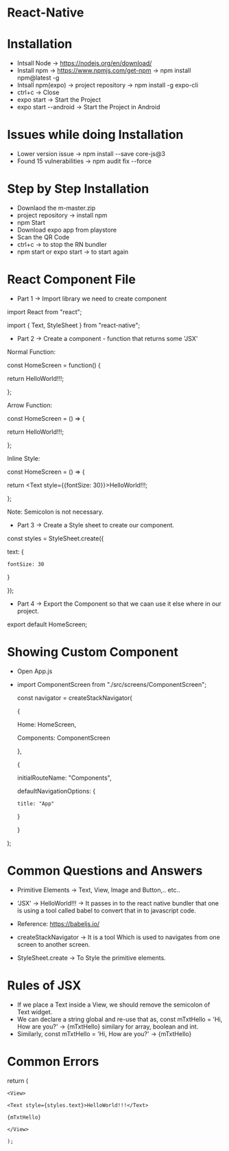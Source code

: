 # React-Native

# Installation

- Intsall Node 		      -> https://nodejs.org/en/download/
- Install npm  		      -> https://www.npmjs.com/get-npm 	-> npm install npm@latest -g
- Intsall npm(expo)  	  -> project repository 			-> npm install -g expo-cli 
- ctrl+c			          -> Close
- expo start		        -> Start the Project
- expo start --android	-> Start the Project in Android

# Issues while doing Installation

- Lower version issue 		  -> npm install --save core-js@3
- Found 15 vulnerabilities 	-> npm audit fix --force

# Step by Step Installation

- Downlaod the m-master.zip
- project repository -> install npm
- npm Start
- Download expo app from playstore
- Scan the QR Code
- ctrl+c -> to stop the RN bundler
- npm start or expo start -> to start again

# React Component File

- Part 1 -> Import library we need to create component

import React from "react";

import { Text, StyleSheet } from "react-native";

- Part 2 -> Create a component - function that returns some 'JSX'

Normal Function:

const HomeScreen = function() {

  return <Text style={styles.text}>HelloWorld!!!</Text>;
  
};

Arrow Function:

const HomeScreen = () => {

  return <Text style={styles.text}>HelloWorld!!!</Text>;
  
};

Inline Style:

const HomeScreen = () => {

  return <Text style={{fontSize: 30}}>HelloWorld!!!</Text>;
  
};


Note: Semicolon is not necessary.

- Part 3 -> Create a Style sheet to create our component.

const styles = StyleSheet.create({

  text: {
  
    fontSize: 30
    
  }  
  
});

- Part 4 -> Export the Component so that we caan use it else where in our project.

export default HomeScreen;

# Showing Custom Component

- Open App.js 
- import ComponentScreen from "./src/screens/ComponentScreen";

  const navigator = createStackNavigator(

  {
  
    Home: HomeScreen,
    
    Components: ComponentScreen
    
  },
  
  {
  
    initialRouteName: "Components",
    
    defaultNavigationOptions: {
    
      title: "App"
      
    }
    
  }
  
);

# Common Questions and Answers

- Primitive Elements -> Text, View, Image and Button,.. etc..
- 'JSX' -> <Text style={styles.text}>HelloWorld!!!</Text> -> It passes in to the react native bundler that one is using a 
  tool called babel to convert that in to javascript code.

- Reference: https://babeljs.io/

- createStackNavigator -> It is a tool Which is used to navigates from one screen to another screen.
- StyleSheet.create -> To Style the primitive elements.

# Rules of JSX

- If we place a Text inside a View, we should remove the semicolon of Text widget.
- We can declare a string global and re-use that as, const mTxtHello = 'Hi, How are you?' -> <Text>{mTxtHello}</Text> similary for         array, boolean and int.
- Similarly,  const mTxtHello = <Text>'Hi, How are you?'</Text> -> {mTxtHello}

# Common Errors

return (

    <View>
    
    <Text style={styles.text}>HelloWorld!!!</Text>
    
    {mTxtHello}
    
    </View>
    
    );
    
